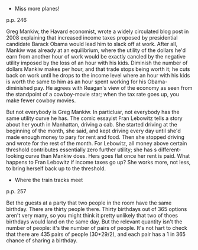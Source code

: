 * Miss more planes!

p.p.  246

Greg Mankiw, the Havard economist, wrote a widely circulated blog post in 2008 explaining that increased income taxes proposed by presidential candidate Barack Obama would lead him to slack off at work. After all, Mankiw was already at an equilibrium, where the utility of the dollars he'd earn from another hour of work would be exactly cancled by the negative utility imposed by the loss of an hour with his kids. Diminish the number of dollars Mankiw makes per hour, and that trade stops being worth it; he cuts back on work until he drops to the income level where an hour with his kids is worth the same to him as an hour spent working for his Obama-diminished pay. He agrees with Reagan's view of the economy as seen from the standpoint of a cowboy-movie star; when the tax rate goes up, you make fewer cowboy movies.

But not everybody is Greg Mankiw. In particluar, not everybody has the same utility curve he has. The comic essayist Fran Lebowitz tells a story about her youth in Manhattan, driving a cab. She started driving at the beginning of the month, she said, and kept driving every day until she'd made enough money to pary for rent and food. Then she stopped driving and wrote for the rest of the month. For Lebowitz, all money above certain threshold contributes essentially zero further utility; she has s different-looking curve than Mankiw does. Hers goes flat once her rent is paid. What happens to Fran Lebowitz if income taxes go up? She works more, not less, to bring herself back up to the threshold.

* Where the train tracks meet

p.p. 257

Bet the guests at a party that two people in the room have the same birthday. There are thirty people there. Thirty birthdays out of 365 options aren't very many, so you might think it pretty unlikely that two of thoes birthdays would land on the same day. But the relevant quantity isn't the number of people: it's the number of pairs of people. It's not hart to check that there are 435 pairs of people (30*29/2), and each pair has a 1 in 365 chance of sharing a birthday.

